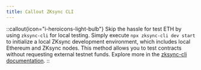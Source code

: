 ```yaml
---
title: Callout ZKsync CLI
---
```


::callout{icon="i-heroicons-light-bulb"}
Skip the hassle for test ETH by using `zksync-cli` for local testing.
Simply execute `npx zksync-cli dev start` to initialize a local ZKsync development environment,
which includes local Ethereum and ZKsync nodes.
This method allows you to test contracts without requesting external testnet funds.
Explore more in the [zksync-cli documentation](https://docs.zksync.io/build/tooling/zksync-cli).
::
